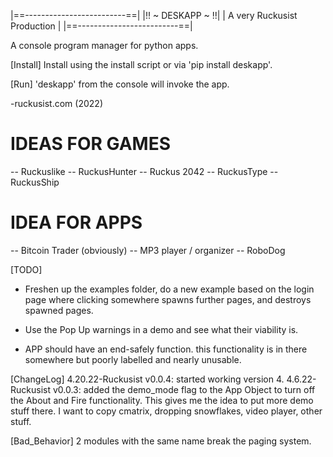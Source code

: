 |==-------------------------==|
|!!    ~   DESKAPP    ~     !!|
| A very Ruckusist Production |
|==-------------------------==|

A console program manager for python apps.

[Install]
Install using the install script or via 'pip install deskapp'.

[Run]
'deskapp' from the console will invoke the app.

-ruckusist.com (2022)

# IDEAS FOR GAMES
-- Ruckuslike
-- RuckusHunter
-- Ruckus 2042
-- RuckusType
-- RuckusShip


# IDEA FOR APPS
-- Bitcoin Trader (obviously)
-- MP3 player / organizer
-- RoboDog

[TODO]
* Freshen up the examples folder, do a new example based on the login page where
    clicking somewhere spawns further pages, and destroys spawned pages.

* Use the Pop Up warnings in a demo and see what their viability is.

* APP should have an end-safely function. this functionality is in there somewhere
but poorly labelled and nearly unusable.

[ChangeLog]
4.20.22-Ruckusist v0.0.4: started working version 4.
4.6.22-Ruckusist v0.0.3: added the demo_mode flag to the App Object to turn off
    the About and Fire functionality. This gives me the idea to put more demo 
    stuff there. I want to copy cmatrix, dropping snowflakes, video player, other 
    stuff.

[Bad_Behavior]
2 modules with the same name break the paging system.